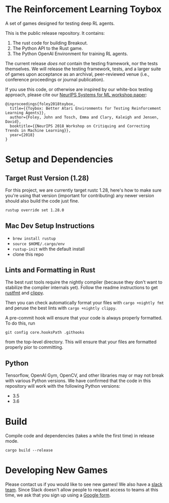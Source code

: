 # The Reinforcement Learning Toybox

A set of games designed for testing deep RL agents.

This is the public release repository. It contains:

1. The rust code for building Breakout.
2. The Python API to the Rust game.
3. The Python OpenAI Environment for training RL agents.

The current release *does not* contain the testing framework, nor the tests themselves. We will release the testing framework, tests, and a larger suite of games upon acceptance as an archival, peer-reviewed venue (i.e., conference proceedings or journal publication).

If you use this code, or otherwise are inspired by our white-box testing approach, please cite our [NeurIPS Systems for ML workshop paper](pubs/foley2018toybox.pdf):

```
@inproceedings{foley2018toybox,
  title={{Toybox: Better Atari Environments for Testing Reinforcement Learning Agents}},
  author={Foley, John and Tosch, Emma and Clary, Kaleigh and Jensen, David},
  booktitle={{NeurIPS 2018 Workshop on Critiquing and Correcting Trends in Machine Learning}},
  year={2018}
}
```

# Setup and Dependencies

## Target Rust Version (1.28)

For this project, we are currently target rustc 1.28, here's how to make sure you're using that version (important for contributing) any newer version should also build the code just fine.

```bash
rustup override set 1.28.0
```

## Mac Dev Setup Instructions
* `brew install rustup`
* `source $HOME/.cargo/env`
* `rustup-init` with the default install
* clone this repo

## Lints and Formatting in Rust

The best rust tools require the nightly compiler (because they don't want to stabilize the compiler internals yet). Follow the readme instructions to get [rustfmt](https://github.com/rust-lang-nursery/rustfmt) and [clippy](https://github.com/rust-lang-nursery/rust-clippy).

Then you can check automatically format your files with ``cargo +nightly fmt`` and peruse the best lints with ``cargo +nightly clippy``.

A pre-commit hook will ensure that your code is always properly formatted. To do this, run

`git config core.hooksPath .githooks`

from the top-level directory. This will ensure that your files are formatted properly pior to committing.

## Python

Tensorflow, OpenAI Gym, OpenCV, and other libraries may or may not break with various Python versions. We have confirmed that the code in this repository will work with the following Python versions:

* 3.5
* 3.6

# Build

Compile code and dependencies (takes a while the first time) in release mode.

`cargo build --release`

# Developing New Games
Please contact us if you would like to see new games! We also have a [slack team](http://openthetoybox.slack.com). Since Slack doesn't allow people to request access to teams at this time, we ask that you sign up using a [Google form](https://goo.gl/forms/msCqmAQdSWVdWoRk2). 

